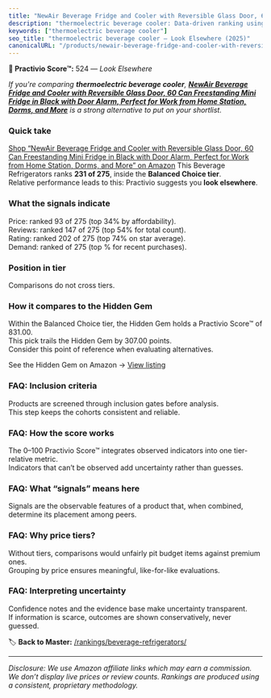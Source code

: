 ```yaml
---
title: "NewAir Beverage Fridge and Cooler with Reversible Glass Door, 60 Can Freestanding Mini Fridge in Black with Door Alarm, Perfect for Work from Home Station, Dorms, and More"
description: "thermoelectric beverage cooler: Data-driven ranking using the Practivio Score™. Positioned by quality, value, demand, findability, momentum."
keywords: ["thermoelectric beverage cooler"]
seo_title: "thermoelectric beverage cooler — Look Elsewhere (2025)"
canonicalURL: "/products/newair-beverage-fridge-and-cooler-with-reversible-glass-door-60-can-freestanding-mini-fridge-in-black-with-door-alarm-perfect-for-work-from-home-station-dorms-and-more-B0914N7SQR/"
---
```


**🚫 Practivio Score™:** 524 — _Look Elsewhere_


*If you're comparing **thermoelectric beverage cooler**, **[NewAir Beverage Fridge and Cooler with Reversible Glass Door, 60 Can Freestanding Mini Fridge in Black with Door Alarm, Perfect for Work from Home Station, Dorms, and More](https://www.amazon.com/dp/B0914N7SQR?tag=practivio-20)** is a strong alternative to put on your shortlist.*
### Quick take
[Shop “NewAir Beverage Fridge and Cooler with Reversible Glass Door, 60 Can Freestanding Mini Fridge in Black with Door Alarm, Perfect for Work from Home Station, Dorms, and More” on Amazon](https://www.amazon.com/dp/B0914N7SQR?tag=practivio-20)
This Beverage Refrigerators ranks **231 of 275**, inside the **Balanced Choice tier**.  
Relative performance leads to this: Practivio suggests you **look elsewhere**.

### What the signals indicate
Price: ranked 93 of 275 (top 34% by affordability).  
Reviews: ranked 147 of 275 (top 54% for total count).  
Rating: ranked 202 of 275 (top 74% on star average).  
Demand: ranked  of 275 (top % for recent purchases).

### Position in tier
Comparisons do not cross tiers.

### How it compares to the Hidden Gem
Within the Balanced Choice tier, the Hidden Gem holds a Practivio Score™ of 831.00.  
This pick trails the Hidden Gem by 307.00 points.  
Consider this point of reference when evaluating alternatives.  

See the Hidden Gem on Amazon → [View listing](https://www.amazon.com/dp/B0786TJC33?tag=practivio-20)

### FAQ: Inclusion criteria
Products are screened through inclusion gates before analysis.  
This step keeps the cohorts consistent and reliable.

### FAQ: How the score works
The 0–100 Practivio Score™ integrates observed indicators into one tier-relative metric.  
Indicators that can’t be observed add uncertainty rather than guesses.

### FAQ: What “signals” means here
Signals are the observable features of a product that, when combined, determine its placement among peers.

### FAQ: Why price tiers?
Without tiers, comparisons would unfairly pit budget items against premium ones.  
Grouping by price ensures meaningful, like-for-like evaluations.

### FAQ: Interpreting uncertainty
Confidence notes and the evidence base make uncertainty transparent.  
If information is scarce, outcomes are shown conservatively, never guessed.


🏷️ **Back to Master:** [/rankings/beverage-refrigerators/](/rankings/beverage-refrigerators/)

---
_Disclosure: We use Amazon affiliate links which may earn a commission. We don’t display live prices or review counts. Rankings are produced using a consistent, proprietary methodology._
